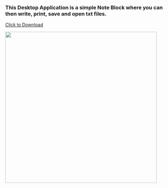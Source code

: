 <h3>
  This Desktop Application is a simple Note Block where you can then write, print, save and open txt files.
</h3>
<a href="<iframe src="<iframe src="https://onedrive.live.com/embed?cid=3D901804BAF2F982&resid=3D901804BAF2F982%219591&authkey=AM8ofLoW7KxVC8Y"</iframe>Click to Download</a>

<p align="left">
  <img src="https://user-images.githubusercontent.com/52591976/79241042-cb46ae80-7e72-11ea-83b5-f84ec27ac853.png"width =480/>
</p>

